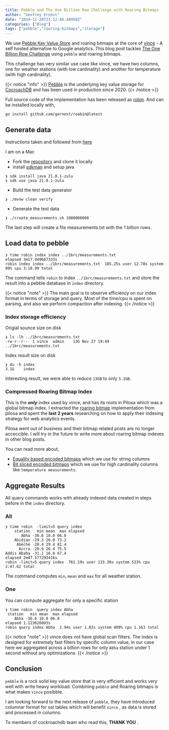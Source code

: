 ```yaml
---
title: Pebble and The One Billion Row Challenge with Roaring Bitmaps
author: "Geofrey Ernest"
date: "2024-11-28T21:12:46.48958Z"
categories: ["Blog"]
tags: ["pebble","roaring-bitmaps","storage"]
---
```



We use [Pebble Key Value Store](https://github.com/cockroachdb/pebble) and  roaring bitmaps at the core of  [vince](https://www.vinceanalytics.com/) - A self hosted alternative to Google analytics. This blog post tackles [The One Billion Row Challenge](https://www.morling.dev/blog/one-billion-row-challenge/)  using `pebble` and roaring bitmaps.

<!--more-->

This challenge has very similar use case like vince, we have two columns, one for weather stations (with low cardinality) and another for temperature (with high cardinality).

{{< notice "info" >}}
[Pebble](https://github.com/cockroachdb/pebble) is the  underlying key value storage for [CocroachDB](https://github.com/cockroachdb/cockroach) and has been used in production since 2020.
{{< /notice >}}


Full source code of the  implementation has been released as [robin](https://github.com/gernest/robin). And can be installed locally with,

```shell
go install github.com/gernest/roabin@latest
```


## Generate data

Instructions taken and followed from [here](https://rmoff.net/2024/01/03/1%EF%B8%8F%E2%83%A3%EF%B8%8F-1brc-in-sql-with-duckdb/#setup)

I am on a Mac

- Fork the [repository](https://github.com/gunnarmorling/1brc) and clone it locally
- install [sdkman](https://sdkman.io/) and setup java
```shell
❯ sdk install java 21.0.1-zulu
❯ sdk use java 21.0.1-zulu
```
- Build the test data generator
```shell
❯ ./mvnw clean verify
```
- Generate the test data
```shell
❯ ./create_measurements.sh 1000000000
```

The last step will create a file  measurements.txt with the 1 billion rows.


## Load data to pebble

```shell
❯ time robin index index ../1brc/measurements.txt
elapsed 3m17.949667333s
robin index index ../1brc/measurements.txt  185.25s user 12.78s system 99% cpu 3:18.99 total
```

The command tells  `robin` to index `../1brc/measurements.txt`  and store the result into a pebble database in `index` directory.

{{< notice "note" >}}
The main goal is to observe efficiency on our index format in terms of storage and query. Most of the time/cpu is spent on parsing, and also we perform compaction after indexing.
{{< /notice >}}

### Index storage efficiency

Origial sounce size on disk

```shell
❯ ls -lh ../1brc/measurements.txt 
-rw-r--r--  1 vince  admin    13G Nov 27 19:49 ../1brc/measurements.txt
```

Index result size on disk

```shell
❯ du -h index 
3.1G    index
```

Interesting result, we were able to reduce `13GB` to only `3.1GB`. 


### Compressed Roaring Bitmap Index

This is the **_only_** index used by vince, and has its roots in Pilosa  which was a global bitmap index. I extracted the [roaring bitmap](https://github.com/gernest/roaring) implementation from pilosa and spent the **last 2 years** researching on how to apply their indexing strategy for web analytics events. 

Pilosa went out of business and their bitmap related posts are no longer acceccible. I will try in the future to write more about roaring bitmap indexes in other blog posts. 

You can read more about,

- [Equality based encoded bitmaps](https://featurebasedb.github.io/FB-community-help/docs/concepts/concept-bitmaps-equality-encoded/) which we use for string columns
- [Bit sliced encoded bitmaps](https://featurebasedb.github.io/FB-community-help/docs/concepts/concept-bitmaps-bit-slice/) which we use for high cardinality columns like `temperature measurements`.


## Aggregate Results

All query commands works with already indexed data created in steps before in the `index` directory.

### All

```shell
❯ time robin  -limit=5 query index
    station   min mean  max elapsed
       Abha -36.6 18.0 66.8 
    Abidjan -29.3 26.0 73.2 
     Abéché -20.4 29.4 81.4 
      Accra -20.9 26.4 75.5 
Addis Ababa -31.1 16.0 67.4 
elapsed 2m47.577293416s
robin -limit=5 query index  761.19s user 133.30s system 533% cpu 2:47.62 total
```

The command computes `min`, `mean` and `max` for all weather station. 


### One
You can compute aggregate for only a specific station 

```shell
❯ time robin  query index Abha         
 station   min mean  max elapsed
    Abha -36.6 18.0 66.8 
elapsed 1.123626083s
robin query index Abha  2.94s user 1.82s system 409% cpu 1.163 total
```

{{< notice "note" >}}
vince does not have global scan filters. The index is designed for extremely fast filters by specific column value, in our case here we aggregated across a billion rows for only `Abha` station under 1 second without any optimizations.
{{< /notice >}}


## Conclusion

`pebble` is a rock solid key value store that is very efficient and works very well with write heavy workload. Combining `pebble` and Roaring bitmaps is what makes `vince` posibble.

I am looking forward to the next release of `pebble`, they have introduced columnar format for sst tables which will benefit `vince` , as data is stored and processed in columns.

To members of cockroachdb team who read this, **THANK YOU** .